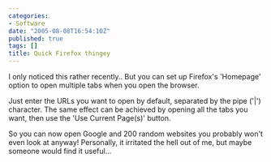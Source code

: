 ```yaml
---
categories:
- Software
date: "2005-08-08T16:54:10Z"
published: true
tags: []
title: Quick Firefox thingey
---
```


I only noticed this rather recently.. But you can set up Firefox's
'Homepage' option to open multiple tabs when you open the browser.

Just enter the URLs you want to open by default, separated by the pipe
('|') character. The same effect can be achieved by opening all the tabs
you want, then use the 'Use Current Page(s)' button.

So you can now open Google and 200 random websites you probably won't
even look at anyway! Personally, it irritated the hell out of me, but
maybe someone would find it useful...
